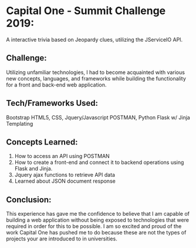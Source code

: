 # Capital One - Summit Challenge 2019:

A interactive trivia based on Jeopardy clues, utilizing the JServiceIO API. 

## Challenge: 
Utilizing unfamiliar technologies, I had to become acquainted with various new concepts, languages, and frameworks while building the functionality for a front and back-end web application. 

## Tech/Frameworks Used: 
Bootstrap
HTML5, CSS, Jquery/Javascript 
POSTMAN,
Python
Flask w/ Jinja Templating

## Concepts Learned: 
1. How to access an API using POSTMAN 
2. How to create a front-end and connect it to backend operations using Flask and Jinja. 
3. Jquery ajax functions to retrieve API data
4. Learned about JSON document response

## Conclusion: 
This experience has gave me the confidence to believe that I am capable of building a web application without being exposed to technologies that were required in order for this to be possible. I am so excited and proud of the work Capital One has pushed me to do because these are not the types of projects your are introduced to in universities.

